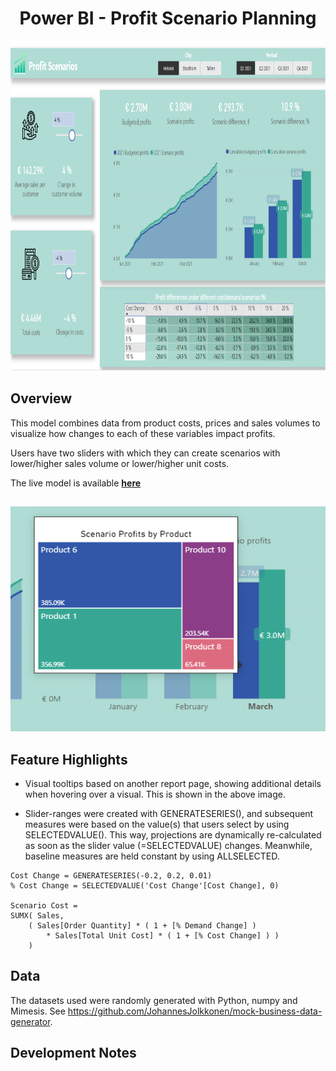 <h1 align="center">Power BI - Profit Scenario Planning</h1>


<p align="center">
    <img width="872" height="528" src=https://github.com/JohannesJolkkonen/PowerBI-Demos/blob/master/Profit%20Scenarios/images/main.PNG>
</p>

## Overview

This model combines data from product costs, prices and sales volumes to visualize how changes to each of these variables impact profits.

Users have two sliders with which they can create scenarios with lower/higher sales volume or lower/higher unit costs. 

The live model is available [**here**](https://app.powerbi.com/view?r=eyJrIjoiODYxYmZmNTAtNjhhNC00ZTc1LWE2OGQtNDIxNjc2MmFhNDJmIiwidCI6IjlkM2ViZWMyLTI3OWItNDY2NC05YmViLTU4YmEzNjI2MGVlMyIsImMiOjh9&pageName=ReportSection1d1273d39191e292b007)

##
<p align="center">
    <img width="594" height="360" src=https://github.com/JohannesJolkkonen/PowerBI-Demos/blob/master/Profit%20Scenarios/images/tooltip.PNG>
</p>

## Feature Highlights

- Visual tooltips based on another report page, showing additional details when hovering over a visual. This is shown in the above image.

- Slider-ranges were created with GENERATESERIES(), and subsequent measures were based on the value(s) that users select by using SELECTEDVALUE(). This way, projections are dynamically re-calculated as soon as the slider value (=SELECTEDVALUE) changes. Meanwhile, baseline measures are held constant by using ALLSELECTED.

```DAX
Cost Change = GENERATESERIES(-0.2, 0.2, 0.01)
% Cost Change = SELECTEDVALUE('Cost Change'[Cost Change], 0)

Scenario Cost = 
SUMX( Sales,
	( Sales[Order Quantity] * ( 1 + [% Demand Change] )
		* Sales[Total Unit Cost] * ( 1 + [% Cost Change] ) ) 
    )
```

## Data

The datasets used were randomly generated with Python, numpy and Mimesis. See https://github.com/JohannesJolkkonen/mock-business-data-generator.

## Development Notes

 

